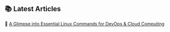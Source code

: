## 📚 Latest Articles  
🚀 [A Glimpse into Essential Linux Commands for DevOps & Cloud Computing](https://medium.com/@mhanzala.bmw/a-glimpse-into-essential-linux-commands-for-devops-cloud-computing-95f2deb5f07b)  

